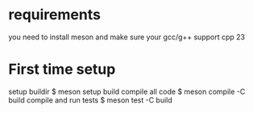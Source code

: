 
# requirements
you need to install meson and make sure your gcc/g++ support cpp 23

# First time setup

setup buildir
$ meson setup build
compile all code
$ meson compile -C build
compile and run tests 
$ meson test -C build 

